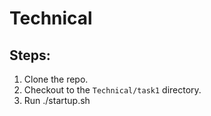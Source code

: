 # Technical

## Steps:
 
1. Clone the repo.
2. Checkout to the `Technical/task1` directory.
3. Run ./startup.sh
 

